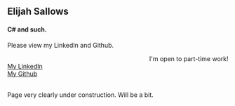 <h2>Elijah Sallows</h2>
<h4>C# and such.</h4>

<p>Please view my LinkedIn and Github.</p>

<div>
  <aside style="float: right;">I'm open to part-time work!</aside>
  <br>
  <a href="https://www.linkedin.com/in/elijah-sallows/">My LinkedIn</a>
  <br>
  <a href="https://github.com/ElijahSallows">My Github</a>
</div>
<br>
<p>Page very clearly under construction. Will be a bit.</p>
